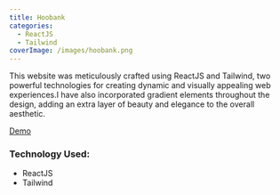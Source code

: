 ```yaml
---
title: Hoobank
categories:
  - ReactJS
  - Tailwind
coverImage: /images/hoobank.png
---
```

This website was meticulously crafted using ReactJS and Tailwind, two powerful technologies for creating dynamic and visually appealing web experiences.I have also incorporated gradient elements throughout the design, adding an extra layer of beauty and elegance to the overall aesthetic.

[D﻿emo](https://hoobankx.netlify.app/)

### Technology Used:

* ReactJS
* Tailwind